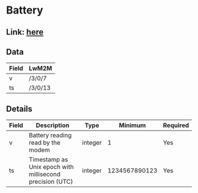 # Battery

## Link: [here](https://github.com/NordicSemiconductor/asset-tracker-cloud-docs/blob/v31.0.0/docs/cloud-protocol/Reported.ts)

## Data

| Field | LwM2M   |
| ----- | ------- |
| v     | /3/0/7  |
| ts    | /3/0/13 |

## Details

| Field | Description                                              | Type    | Minimum       | Required |
| ----- | -------------------------------------------------------- | ------- | ------------- | -------- |
| v     | Battery reading read by the modem                        | integer | 1             | Yes      |
| ts    | Timestamp as Unix epoch with millisecond precision (UTC) | integer | 1234567890123 | Yes      |
